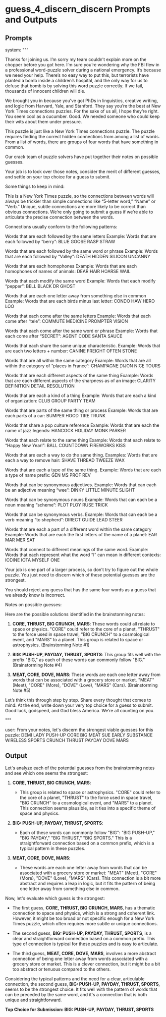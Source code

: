 # guess_4_discern_discern Prompts and Outputs

## Prompts

system: ""”

Thanks for joining us. I’m sorry my team couldn’t explain more on the chopper before you got here. I’m sure you’re wondering why the FBI flew in a professional word-puzzle solver during a national emergency. It’s because we need your help. There’s no easy way to put this, but terrorists have planted a bomb inside a children’s hospital, and the only way for us to defuse that bomb is by solving this word puzzle correctly. If we fail, thousands of innocent children will die.

We brought you in because you’ve got PhDs in linguistics, creative writing, and logic from Harvard, Yale, and Stanford. They say you’re the best at New York Times connections puzzles. For the sake of us all, I hope they’re right. You seem cool as a cucumber. Good. We needed someone who could keep their wits about them under pressure.

This puzzle is just like a New York Times connections puzzle. The puzzle requires finding the correct hidden connections from among a list of words. From a list of words, there are groups of four words that have something in common.

Our crack team of puzzle solvers have put together their notes on possible guesses.

Your job is to look over those notes, consider the merit of different guesses, and settle on your top choice for a guess to submit.

Some things to keep in mind:

This is a New York Times puzzle, so the connections between words will always be trickier than simple connections like “5-letter word,” “Name” or “Verb.” Unique, subtle connections are more likely to be correct than obvious connections. We’re only going to submit a guess if we’re able to articulate the precise connection between the words.

Connections usually conform to the following patterns:

Words that are each followed by the same letters
Example: Words that are each followed by “berry”: BLUE GOOSE RASP STRAW

Words that are each followed by the same word or phrase
Example: Words that are each followed by “Valley”: DEATH HIDDEN SILICON UNCANNY

Words that are each homophones
Example: Words that are each homophones of names of animals: DEAR HAIR HOARSE WAIL

Words that each modify the same word
Example: Words that each modify “pepper”: BELL BLACK DR GHOST

Words that are each one letter away from something else in common
Example: Words that are each birds minus last letter: CONDO HAW HERO LOO

Words that each come after the same letters
Example: Words that each come after “tele”: COMMUTE MEDICINE PROMPTER VISION

Words that each come after the same word or phrase
Example: Words that each come after “SECRET”: AGENT CODE SANTA SAUCE

Words that each share the same unique characteristic.
Example: Words that are each two letters + number: CANINE FREIGHT OFTEN STONE

Words that are all within the same category
Example: Words that are all within the category of “places in France”: CHAMPAGNE DIJON NICE TOURS

Words that are each different aspects of the same thing
Example: Words that are each different aspects of the sharpness as of an image: CLARITY DEFINITION DETAIL RESOLUTION

Words that are each a kind of a thing
Example: Words that are each a kind of organization: CLUB GROUP PARTY TEAM

Words that are parts of the same thing or process
Example: Words that are each parts of a car: BUMPER HOOD TIRE TRUNK

Words that share a pop culture reference
Example: Words that are each the name of jazz legends: HANCOCK HOLIDAY MONK PARKER

Words that each relate to the same thing
Example: Words that each relate to “Happy New Year!”: BALL COUNTDOWN FIREWORKS KISS

Words that are each a way to do the same thing.
Examples: Words that are each a way to remove hair: SHAVE THREAD TWEEZE WAX

Words that are each a type of the same thing.
Example: Words that are each a type of name prefix: GEN MS PROF REV

Words that can be synonymous adjectives.
Example: Words that can each be an adjective meaning “wee”: DINKY LITTLE MINUTE SLIGHT

Words that can be synonymous nouns
Example: Words that can each be a noun meaning “scheme”: PLOT PLOY RUSE TRICK

Words that can be synonymous verbs.
Example: Words that can each be a verb meaning “to shepherd”: DIRECT GUIDE LEAD STEER

Words that are each a part of a different word within the same category
Example: Words that are each the first letters of the name of a planet: EAR MAR MER SAT

Words that connect to different meanings of the same word.
Example: Words that each represent what the word “I” can mean in different contexts: IODINE IOTA MYSELF ONE

Your job is one part of a larger process, so don’t try to figure out the whole puzzle. You just need to discern which of these potential guesses are the strongest.

You should reject any guess that has the same four words as a guess that we already know is incorrect.

 

Notes on possible guesses:


 Here are the possible solutions identified in the brainstorming notes:

1. **CORE, THRUST, BIG CRUNCH, MARS**: These words could all relate to space or physics. "CORE" could refer to the core of a planet, "THRUST" to the force used in space travel, "BIG CRUNCH" to a cosmological event, and "MARS" to a planet. This group is related to space or astrophysics. (Brainstorming Note #1)

2. **BIG: PUSH-UP, PAYDAY, THRUST, SPORTS**: This group fits well with the prefix "BIG," as each of these words can commonly follow "BIG." (Brainstorming Note #4)

3. **MEAT, CORE, DOVE, MARS**: These words are each one letter away from words that can be associated with a grocery store or market. "MEAT" (Meet), "CORE" (More), "DOVE" (Love), "MARS" (Cars). (Brainstorming Note #5)

Let’s think this through step by step. Share every thought that comes to mind. At the end, write down your very top choice for a guess to submit. Good luck, godspeed, and God bless America. We’re all counting on you.

"""

user: From your notes, let's discern the strongest viable guesses for this puzzle: DEMI LADY PUSH-UP CORE BIG MEAT SUE EARLY SUBSTANCE WIRELESS SPORTS CRUNCH THRUST PAYDAY DOVE MARS

## Output

Let's analyze each of the potential guesses from the brainstorming notes and see which one seems the strongest:

1. **CORE, THRUST, BIG CRUNCH, MARS**: 
   - This group is related to space or astrophysics. "CORE" could refer to the core of a planet, "THRUST" to the force used in space travel, "BIG CRUNCH" to a cosmological event, and "MARS" to a planet. This connection seems plausible, as it ties into a specific theme of space and physics.

2. **BIG: PUSH-UP, PAYDAY, THRUST, SPORTS**: 
   - Each of these words can commonly follow "BIG": "BIG PUSH-UP," "BIG PAYDAY," "BIG THRUST," "BIG SPORTS." This is a straightforward connection based on a common prefix, which is a typical pattern in these puzzles.

3. **MEAT, CORE, DOVE, MARS**: 
   - These words are each one letter away from words that can be associated with a grocery store or market: "MEAT" (Meet), "CORE" (More), "DOVE" (Love), "MARS" (Cars). This connection is a bit more abstract and requires a leap in logic, but it fits the pattern of being one letter away from something else in common.

Now, let's evaluate which guess is the strongest:

- The first guess, **CORE, THRUST, BIG CRUNCH, MARS**, has a thematic connection to space and physics, which is a strong and coherent link. However, it might be too broad or not specific enough for a New York Times puzzle, which often requires more subtle or unique connections.

- The second guess, **BIG: PUSH-UP, PAYDAY, THRUST, SPORTS**, is a clear and straightforward connection based on a common prefix. This type of connection is typical for these puzzles and is easy to articulate.

- The third guess, **MEAT, CORE, DOVE, MARS**, involves a more abstract connection of being one letter away from words associated with a grocery store or market. This is a clever connection, but it might be a bit too abstract or tenuous compared to the others.

Considering the typical patterns and the need for a clear, articulable connection, the second guess, **BIG: PUSH-UP, PAYDAY, THRUST, SPORTS**, seems to be the strongest choice. It fits well with the pattern of words that can be preceded by the same word, and it's a connection that is both unique and straightforward.

**Top Choice for Submission: BIG: PUSH-UP, PAYDAY, THRUST, SPORTS**

